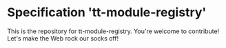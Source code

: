 
# Specification 'tt-module-registry'

This is the repository for tt-module-registry. You're welcome to contribute! Let's make the Web rock our socks
off!
